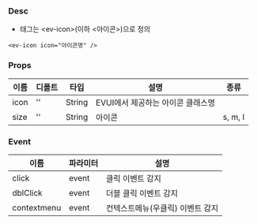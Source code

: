 ### Desc
- 태그는 &lt;ev-icon&gt;(이하 <아이콘>)으로 정의

```
<ev-icon icon="아이콘명" />
```

### Props

|    이름     |   디폴트   |  타입   |          설명            |                    종류                           |
|------------ |-----------|---------|-------------------------|---------------------------------------------------|
| icon     | ''      | String | EVUI에서 제공하는 아이콘 클래스명 | |
| size     | ''      | String | 아이콘 | s, m, l |

### Event

 | 이름 | 파라미터 | 설명 |
 | ---- | ------- | ---- |
 | click | event | 클릭 이벤트 감지 |
 | dblClick | event | 더블 클릭 이벤트 감지 |
 | contextmenu | event | 컨텍스트메뉴(우클릭) 이벤트 감지 |

